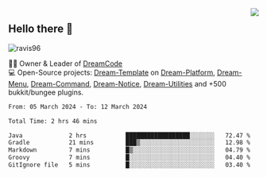 <img align='right' src="https://github-readme-stats.vercel.app/api?username=Ravis96&show_icons=true">

## Hello there 👋
<p align="left"> <img src="https://komarev.com/ghpvc/?username=ravis96&label=Profile%20views&color=0e75b6&style=flat" alt="ravis96" /> </p>

👨‍💻 Owner & Leader of [DreamCode](https://github.com/DreamPoland) <br>
💻 Open-Source projects: [Dream-Template](https://github.com/DreamPoland/dream-template) on [Dream-Platform](https://github.com/DreamPoland/dream-platform), [Dream-Menu](https://github.com/DreamPoland/dream-menu), [Dream-Command](https://github.com/DreamPoland/dream-command), [Dream-Notice](https://github.com/DreamPoland/dream-notice), [Dream-Utilities](https://github.com/DreamPoland/dream-utilities) and +500 bukkit/bungee plugins.

<!--START_SECTION:waka-->

```txt
From: 05 March 2024 - To: 12 March 2024

Total Time: 2 hrs 46 mins

Java             2 hrs           ██████████████████░░░░░░░   72.47 %
Gradle           21 mins         ███▒░░░░░░░░░░░░░░░░░░░░░   12.98 %
Markdown         7 mins          █▒░░░░░░░░░░░░░░░░░░░░░░░   04.79 %
Groovy           7 mins          █░░░░░░░░░░░░░░░░░░░░░░░░   04.40 %
GitIgnore file   5 mins          █░░░░░░░░░░░░░░░░░░░░░░░░   03.40 %
```

<!--END_SECTION:waka-->

